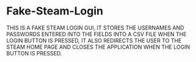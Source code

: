 # Fake-Steam-Login
THIS IS A FAKE STEAM LOGIN GUI, IT STORES THE USERNAMES AND PASSWORDS ENTERED INTO THE FIELDS INTO A CSV FILE WHEN THE LOGIN BUTTON IS PRESSED, IT ALSO REDIRECTS THE USER TO THE STEAM HOME PAGE AND CLOSES THE APPLICATION WHEN THE LOGIN BUTTON IS PRESSED.
